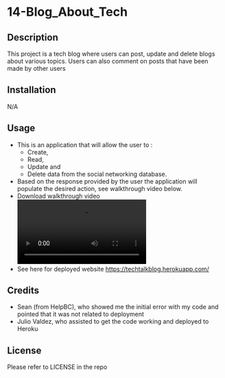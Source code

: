# 14-Blog_About_Tech
## Description

This project is a tech blog where users can post, update and delete blogs about various topics.
Users can also comment on posts that have been made by other users

## Installation

N/A

## Usage

- This is an application that will allow the user to :
    - Create, 
    - Read,
    - Update and
    - Delete data from the social networking database.
- Based on the response provided by the user the application will populate the desired action, see walkthrough video below.
- Download walkthrough video ![here](Techblog.webm)
- See here for deployed website https://techtalkblog.herokuapp.com/

## Credits

- Sean (from HelpBC), who showed me the initial error with my code and pointed that it was not related to deployment
- Julio Valdez, who assisted to get the code working and deployed to Heroku

## License

Please refer to LICENSE in the repo








